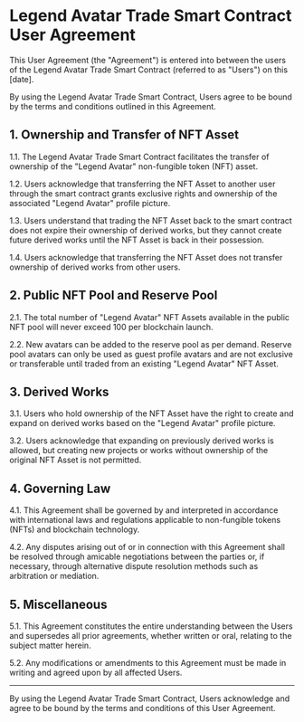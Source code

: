 # Legend Avatar Trade Smart Contract User Agreement

This User Agreement (the "Agreement") is entered into between the users of the Legend Avatar Trade Smart Contract (referred to as "Users") on this [date].

By using the Legend Avatar Trade Smart Contract, Users agree to be bound by the terms and conditions outlined in this Agreement.

## 1. Ownership and Transfer of NFT Asset

1.1. The Legend Avatar Trade Smart Contract facilitates the transfer of ownership of the "Legend Avatar" non-fungible token (NFT) asset.

1.2. Users acknowledge that transferring the NFT Asset to another user through the smart contract grants exclusive rights and ownership of the associated "Legend Avatar" profile picture.

1.3. Users understand that trading the NFT Asset back to the smart contract does not expire their ownership of derived works, but they cannot create future derived works until the NFT Asset is back in their possession.

1.4. Users acknowledge that transferring the NFT Asset does not transfer ownership of derived works from other users.

## 2. Public NFT Pool and Reserve Pool

2.1. The total number of "Legend Avatar" NFT Assets available in the public NFT pool will never exceed 100 per blockchain launch.

2.2. New avatars can be added to the reserve pool as per demand. Reserve pool avatars can only be used as guest profile avatars and are not exclusive or transferable until traded from an existing "Legend Avatar" NFT Asset.

## 3. Derived Works

3.1. Users who hold ownership of the NFT Asset have the right to create and expand on derived works based on the "Legend Avatar" profile picture.

3.2. Users acknowledge that expanding on previously derived works is allowed, but creating new projects or works without ownership of the original NFT Asset is not permitted.

## 4. Governing Law

4.1. This Agreement shall be governed by and interpreted in accordance with international laws and regulations applicable to non-fungible tokens (NFTs) and blockchain technology.

4.2. Any disputes arising out of or in connection with this Agreement shall be resolved through amicable negotiations between the parties or, if necessary, through alternative dispute resolution methods such as arbitration or mediation.

## 5. Miscellaneous

5.1. This Agreement constitutes the entire understanding between the Users and supersedes all prior agreements, whether written or oral, relating to the subject matter herein.

5.2. Any modifications or amendments to this Agreement must be made in writing and agreed upon by all affected Users.

---

By using the Legend Avatar Trade Smart Contract, Users acknowledge and agree to be bound by the terms and conditions of this User Agreement.

